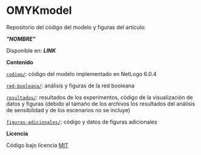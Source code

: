 # OMYKmodel

Repositorio del código del modelo y figuras del artículo:

***"NOMBRE"***

Disponible en: ***LINK***

**Contenido**

[`codigo/`](codigo/): código del modelo implementado en NetLogo 6.0.4

[`red-booleana/`](red-booleana/): análisis y figuras de la red booleana

[`resultados/`](resultados/): resultados de los experimentos, código de la visualización de datos y figuras (debido al tamaño de los archivos los resultados del análisis de sensibilidad y de los escenarios no se incluye)

[`figuras-adicionales/`](figuras-adicionales/): código y datos de figuras adicionales

**Licencia**

Código bajo licencia [MIT](https://opensource.org/licenses/MIT)
